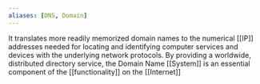 ```yaml
---
aliases: [DNS, Domain]
---
```


It translates more readily memorized domain names to the numerical [[IP]] addresses needed for locating and identifying computer services and devices with the underlying network protocols. By providing a worldwide, distributed directory service, the Domain Name [[System]] is an essential component of the [[functionality]] on the [[Internet]]
